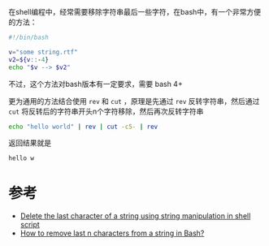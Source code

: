 在shell编程中，经常需要移除字符串最后一些字符，在bash中，有一个非常方便的方法：

```bash
#!/bin/bash

v="some string.rtf"
v2=${v::-4}
echo "$v --> $v2"
```

不过，这个方法对bash版本有一定要求，需要 bash 4+

更为通用的方法结合使用 `rev` 和 `cut` ，原理是先通过 `rev` 反转字符串，然后通过 `cut` 将反转后的字符串开头n个字符移除，然后再次反转字符串

```bash
echo "hello world" | rev | cut -c5- | rev
```

返回结果就是

```
hello w
```

# 参考

* [Delete the last character of a string using string manipulation in shell script](https://unix.stackexchange.com/questions/144298/delete-the-last-character-of-a-string-using-string-manipulation-in-shell-script)
* [How to remove last n characters from a string in Bash?](https://stackoverflow.com/questions/27658675/how-to-remove-last-n-characters-from-a-string-in-bash)